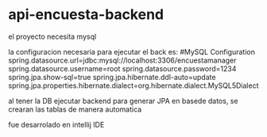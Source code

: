 # api-encuesta-backend

el proyecto necesita mysql 

la configuracion necesaria para ejecutar el back es:
#MySQL Configuration
spring.datasource.url=jdbc:mysql://localhost:3306/encuestamanager
spring.datasource.username=root
spring.datasource.password=1234
spring.jpa.show-sql=true
spring.jpa.hibernate.ddl-auto=update
spring.jpa.properties.hibernate.dialect=org.hibernate.dialect.MySQL5Dialect

al tener la DB ejecutar backend para generar JPA en basede datos, se crearan las tablas de manera automatica

fue desarrolado en intellij IDE
